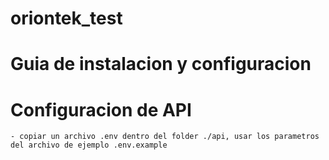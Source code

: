 # oriontek_test

# Guia de instalacion y configuracion

# Configuracion de API 
    - copiar un archivo .env dentro del folder ./api, usar los parametros del archivo de ejemplo .env.example
    